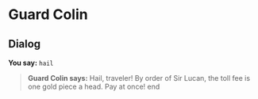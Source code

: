 # Guard Colin


## Dialog

**You say:** `hail`



>**Guard Colin says:** Hail, traveler! By order of Sir Lucan, the toll fee is one gold piece a head.  Pay at once!
end
